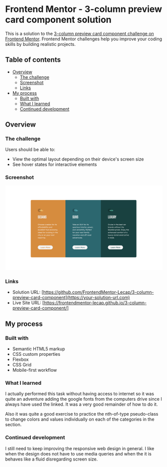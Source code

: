 # Frontend Mentor - 3-column preview card component solution

This is a solution to the [3-column preview card component challenge on Frontend Mentor](https://www.frontendmentor.io/challenges/3column-preview-card-component-pH92eAR2-). Frontend Mentor challenges help you improve your coding skills by building realistic projects.

## Table of contents

- [Overview](#overview)
  - [The challenge](#the-challenge)
  - [Screenshot](#screenshot)
  - [Links](#links)
- [My process](#my-process)
  - [Built with](#built-with)
  - [What I learned](#what-i-learned)
  - [Continued development](#continued-development)

## Overview

### The challenge

Users should be able to:

- View the optimal layout depending on their device's screen size
- See hover states for interactive elements

### Screenshot

![](/images/screenshot.png)

### Links

- Solution URL: [https://github.com/FrontendMentor-Lecap/3-column-preview-card-component](https://your-solution-url.com)
- Live Site URL: [https://frontendmentor-lecap.github.io/3-column-preview-card-component/]

## My process

### Built with

- Semantic HTML5 markup
- CSS custom properties
- Flexbox
- CSS Grid
- Mobile-first workflow

### What I learned

I actually performed this task without having access to internet so it was quite an adventure adding the google fonts from the computers drive since I always have used the linked. It was a very good remainder of how to do it.

Also it was quite a good exercise to practice the nth-of-type pseudo-class to change colors and values individually on each of the categories in the section.

### Continued development

I still need to keep improving the responsive web design in general. I like when the design does not have to use media queries and when the it is behaves like a fluid disregarding screen size.
